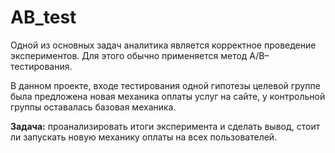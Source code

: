 # AB_test
Одной из основных задач аналитика является корректное проведение экспериментов. Для этого обычно применяется метод A/B–тестирования.

В данном проекте, входе тестирования одной гипотезы целевой группе была предложена новая механика оплаты услуг на сайте, у контрольной группы оставалась базовая механика.

**Задача:** проанализировать итоги эксперимента и сделать вывод, стоит ли запускать новую механику оплаты на всех пользователей.
